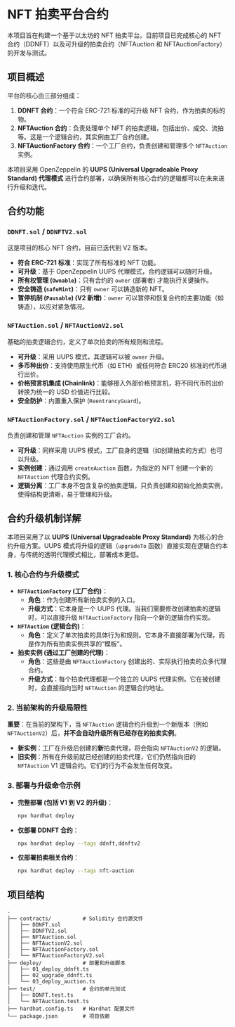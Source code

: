 # NFT 拍卖平台合约

本项目旨在构建一个基于以太坊的 NFT 拍卖平台。目前项目已完成核心的 NFT 合约（DDNFT）以及可升级的拍卖合约（NFTAuction 和 NFTAuctionFactory）的开发与测试。

## 项目概述

平台的核心由三部分组成：

1.  **DDNFT 合约**：一个符合 ERC-721 标准的可升级 NFT 合约，作为拍卖的标的物。
2.  **NFTAuction 合约**：负责处理单个 NFT 的拍卖逻辑，包括出价、成交、流拍等。这是一个逻辑合约，其实例由工厂合约创建。
3.  **NFTAuctionFactory 合约**：一个工厂合约，负责创建和管理多个 `NFTAuction` 实例。

本项目采用 OpenZeppelin 的 **UUPS (Universal Upgradeable Proxy Standard) 代理模式** 进行合约部署，以确保所有核心合约的逻辑都可以在未来进行升级和迭代。

## 合约功能

### `DDNFT.sol` / `DDNFTV2.sol`

这是项目的核心 NFT 合约，目前已迭代到 V2 版本。

- **符合 ERC-721 标准**：实现了所有标准的 NFT 功能。
- **可升级**：基于 OpenZeppelin UUPS 代理模式，合约逻辑可以随时升级。
- **所有权管理 (`Ownable`)**：只有合约的 `owner` (部署者) 才能执行关键操作。
- **安全铸造 (`safeMint`)**：只有 `owner` 可以铸造新的 NFT。
- **暂停机制 (`Pausable`) (V2 新增)**：`owner` 可以暂停和恢复合约的主要功能（如铸造），以应对紧急情况。

### `NFTAuction.sol` / `NFTAuctionV2.sol`

基础的拍卖逻辑合约，定义了单次拍卖的所有规则和流程。

- **可升级**：采用 UUPS 模式，其逻辑可以被 `owner` 升级。
- **多币种出价**：支持使用原生代币（如 ETH）或任何符合 ERC20 标准的代币进行出价。
- **价格预言机集成 (Chainlink)**：能够接入外部价格预言机，将不同代币的出价转换为统一的 USD 价值进行比较。
- **安全防护**：内置重入保护 (`ReentrancyGuard`)。

### `NFTAuctionFactory.sol` / `NFTAuctionFactoryV2.sol`

负责创建和管理 `NFTAuction` 实例的工厂合约。

- **可升级**：同样采用 UUPS 模式，工厂自身的逻辑（如创建拍卖的方式）也可以升级。
- **实例创建**：通过调用 `createAuction` 函数，为指定的 NFT 创建一个新的 `NFTAuction` 代理合约实例。
- **逻辑分离**：工厂本身不包含复杂的拍卖逻辑，只负责创建和初始化拍卖实例，使得结构更清晰，易于管理和升级。

## 合约升级机制详解

本项目采用了以 **UUPS (Universal Upgradeable Proxy Standard)** 为核心的合约升级方案。UUPS 模式将升级的逻辑（`upgradeTo` 函数）直接实现在逻辑合约本身，与传统的透明代理模式相比，部署成本更低。

### 1. 核心合约与升级模式

- **`NFTAuctionFactory` (工厂合约)**：
  - **角色**：作为创建所有新拍卖实例的入口。
  - **升级方式**：它本身是一个 UUPS 代理。当我们需要修改创建拍卖的逻辑时，可以直接升级 `NFTAuctionFactory` 指向一个新的逻辑合约实现。
- **`NFTAuction` (逻辑合约)**：
  - **角色**：定义了单次拍卖的具体行为和规则。它本身不直接部署为代理，而是作为所有拍卖实例共享的“模板”。
- **拍卖实例 (通过工厂创建的代理)**：
  - **角色**：这些是由 `NFTAuctionFactory` 创建出的、实际执行拍卖的众多代理合约。
  - **升级方式**：每个拍卖代理都是一个独立的 UUPS 代理实例。它在被创建时，会直接指向当时 `NFTAuction` 的逻辑合约地址。

### 2. 当前架构的升级局限性

**重要**：在当前的架构下，当 `NFTAuction` 逻辑合约升级到一个新版本（例如 `NFTAuctionV2`）后，**并不会自动升级所有已经存在的拍卖实例**。

- **新实例**：工厂在升级后创建的**新**拍卖代理，将会指向 `NFTAuctionV2` 的逻辑。
- **旧实例**：所有在升级前就已经创建的拍卖代理，它们仍然指向旧的 `NFTAuction` V1 逻辑合约。它们的行为不会发生任何改变。

### 3. 部署与升级命令示例

- **完整部署 (包括 V1 到 V2 的升级)**：
  ```bash
  npx hardhat deploy
  ```
- **仅部署 DDNFT 合约**：
  ```bash
  npx hardhat deploy --tags ddnft,ddnftv2
  ```
- **仅部署拍卖相关合约**：
  ```bash
  npx hardhat deploy --tags nft-auction
  ```

## 项目结构

```
.
├── contracts/          # Solidity 合约源文件
│   ├── DDNFT.sol
│   ├── DDNFTV2.sol
│   ├── NFTAuction.sol
│   ├── NFTAuctionV2.sol
│   ├── NFTAuctionFactory.sol
│   └── NFTAuctionFactoryV2.sol
├── deploy/             # 部署和升级脚本
│   ├── 01_deploy_ddnft.ts
│   ├── 02_upgrade_ddnft.ts
│   └── 03_deploy_auction.ts
├── test/               # 合约的单元测试
│   ├── DDNFT.test.ts
│   └── NFTAuction.test.ts
├── hardhat.config.ts   # Hardhat 配置文件
└── package.json        # 项目依赖
```
